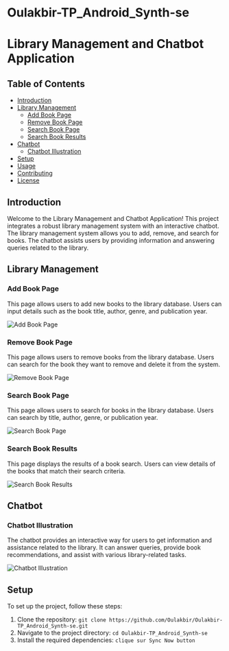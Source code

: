 # Oulakbir-TP_Android_Synth-se
# Library Management and Chatbot Application

## Table of Contents
- [Introduction](#introduction)
- [Library Management](#library-management)
  - [Add Book Page](#add-book-page)
  - [Remove Book Page](#remove-book-page)
  - [Search Book Page](#search-book-page)
  - [Search Book Results](#search-book-results)
- [Chatbot](#chatbot)
  - [Chatbot Illustration](#chatbot-illustration)
- [Setup](#setup)
- [Usage](#usage)
- [Contributing](#contributing)
- [License](#license)

## Introduction
Welcome to the Library Management and Chatbot Application! This project integrates a robust library management system with an interactive chatbot. The library management system allows you to add, remove, and search for books. The chatbot assists users by providing information and answering queries related to the library.

## Library Management

### Add Book Page
This page allows users to add new books to the library database. Users can input details such as the book title, author, genre, and publication year.

![Add Book Page](https://github.com/Oulakbir/Oulakbir-TP_Android_Synth-se/assets/86001779/1b489b47-3f25-46e5-a071-d214cd62bd9a)

### Remove Book Page
This page allows users to remove books from the library database. Users can search for the book they want to remove and delete it from the system.

![Remove Book Page](https://github.com/Oulakbir/Oulakbir-TP_Android_Synth-se/assets/86001779/76181ccd-ac1d-4e6c-87c9-010737651d77)

### Search Book Page
This page allows users to search for books in the library database. Users can search by title, author, genre, or publication year.

![Search Book Page](https://github.com/Oulakbir/Oulakbir-TP_Android_Synth-se/assets/86001779/02ea6bd5-d4c6-48f5-8f73-a8f0b01c301e)

### Search Book Results
This page displays the results of a book search. Users can view details of the books that match their search criteria.

![Search Book Results](https://github.com/Oulakbir/Oulakbir-TP_Android_Synth-se/assets/86001779/140781b0-ae67-465a-b5eb-ccb8d3f58aae)

## Chatbot

### Chatbot Illustration
The chatbot provides an interactive way for users to get information and assistance related to the library. It can answer queries, provide book recommendations, and assist with various library-related tasks.

![Chatbot Illustration](https://github.com/Oulakbir/Oulakbir-TP_Android_Synth-se/assets/86001779/59014540-6828-49dc-a3f1-7b1b351b3d9c)

## Setup
To set up the project, follow these steps:
1. Clone the repository: `git clone https://github.com/Oulakbir/Oulakbir-TP_Android_Synth-se.git`
2. Navigate to the project directory: `cd Oulakbir-TP_Android_Synth-se`
3. Install the required dependencies: `clique sur Sync Now button`

